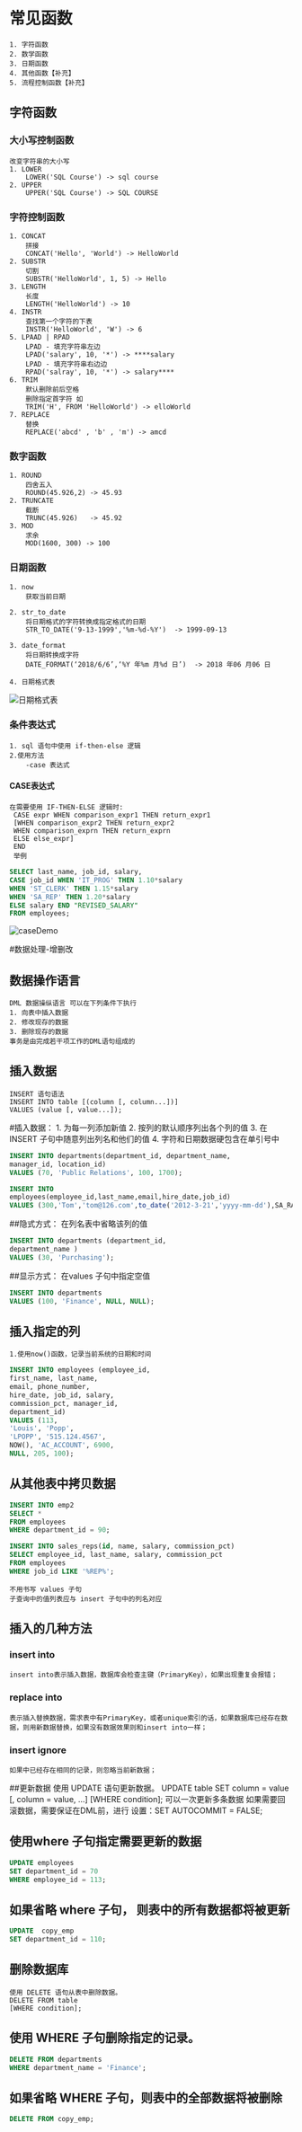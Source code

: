 # 常见函数
    1. 字符函数
    2. 数学函数
    3. 日期函数
    4. 其他函数【补充】
    5. 流程控制函数【补充】
    
## 字符函数

### 大小写控制函数
    改变字符串的大小写
    1. LOWER
        LOWER('SQL Course') -> sql course
    2. UPPER
        UPPER('SQL Course') -> SQL COURSE

### 字符控制函数
    1. CONCAT
        拼接
        CONCAT('Hello', 'World') -> HelloWorld
    2. SUBSTR
        切割
        SUBSTR('HelloWorld', 1, 5) -> Hello
    3. LENGTH
        长度
        LENGTH('HelloWorld') -> 10
    4. INSTR
        查找第一个字符的下表
        INSTR('HelloWorld', 'W') -> 6
    5. LPAAD | RPAD
        LPAD - 填充字符串左边
        LPAD('salary', 10, '*') -> ****salary
        LPAD - 填充字符串右边边
        RPAD('salray', 10, '*') -> salary****
    6. TRIM
        默认删除前后空格
        删除指定首字符 如
        TRIM('H', FROM 'HelloWorld') -> elloWorld
    7. REPLACE
        替换
        REPLACE('abcd' , 'b' , 'm') -> amcd

### 数字函数
    1. ROUND
        四舍五入
        ROUND(45.926,2) -> 45.93
    2. TRUNCATE 
        截断
        TRUNC(45.926)   -> 45.92
    3. MOD
        求余
        MOD(1600, 300) -> 100
    
### 日期函数
    1. now
        获取当前日期
    
    2. str_to_date
        将日期格式的字符转换成指定格式的日期
        STR_TO_DATE('9-13-1999','%m-%d-%Y')  -> 1999-09-13
    
    3. date_format
        将日期转换成字符
        DATE_FORMAT(‘2018/6/6’,‘%Y 年%m 月%d 日’)  -> 2018 年06 月06 日

    4. 日期格式表
![日期格式表](./image/dateFormat.png)
        
### 条件表达式
    1. sql 语句中使用 if-then-else 逻辑
    2.使用方法 
        -case 表达式
    
#### CASE表达式
    在需要使用 IF-THEN-ELSE 逻辑时:
     CASE expr WHEN comparison_expr1 THEN return_expr1
     [WHEN comparison_expr2 THEN return_expr2
     WHEN comparison_exprn THEN return_exprn
     ELSE else_expr]
     END      
     举例
```sql
SELECT last_name, job_id, salary,
CASE job_id WHEN 'IT_PROG' THEN 1.10*salary
WHEN 'ST_CLERK' THEN 1.15*salary
WHEN 'SA_REP' THEN 1.20*salary
ELSE salary END "REVISED_SALARY"
FROM employees;
```
![caseDemo](./image/caseDemo.png)

#数据处理-增删改

## 数据操作语言
    DML 数据操纵语言 可以在下列条件下执行
    1. 向表中插入数据
    2. 修改现存的数据
    3. 删除现存的数据
    事务是由完成若干项工作的DML语句组成的
    
## 插入数据
    INSERT 语句语法
    INSERT INTO table [(column [, column...])]
    VALUES (value [, value...]);
    
 #插入数据：
    1. 为每一列添加新值
    2. 按列的默认顺序列出各个列的值
    3. 在INSERT 子句中随意列出列名和他们的值
    4. 字符和日期数据硬包含在单引号中

```sql
INSERT INTO departments(department_id, department_name,
manager_id, location_id)
VALUES (70, 'Public Relations', 100, 1700);

INSERT INTO
employees(employee_id,last_name,email,hire_date,job_id)
VALUES (300,'Tom','tom@126.com',to_date('2012-3-21','yyyy-mm-dd'),SA_RAP);
```

##隐式方式： 在列名表中省略该列的值
```sql
INSERT INTO departments (department_id,
department_name )
VALUES (30, 'Purchasing');
```
##显示方式： 在values 子句中指定空值
    
```sql
INSERT INTO departments
VALUES (100, 'Finance', NULL, NULL);
```

## 插入指定的列
    1.使用now()函数，记录当前系统的日期和时间
```sql
INSERT INTO employees (employee_id,
first_name, last_name,
email, phone_number,
hire_date, job_id, salary,
commission_pct, manager_id,
department_id)
VALUES (113,
'Louis', 'Popp',
'LPOPP', '515.124.4567',
NOW(), 'AC_ACCOUNT', 6900,
NULL, 205, 100);
```

## 从其他表中拷贝数据
```sql
INSERT INTO emp2
SELECT *
FROM employees
WHERE department_id = 90;

INSERT INTO sales_reps(id, name, salary, commission_pct)
SELECT employee_id, last_name, salary, commission_pct
FROM employees
WHERE job_id LIKE '%REP%';
```
    不用书写 values 子句
    子查询中的值列表应与 insert 子句中的列名对应

## 插入的几种方法

### insert into
    insert into表示插入数据，数据库会检查主键（PrimaryKey），如果出现重复会报错；

### replace into
    表示插入替换数据，需求表中有PrimaryKey，或者unique索引的话，如果数据库已经存在数据，则用新数据替换，如果没有数据效果则和insert into一样；

### insert ignore
    如果中已经存在相同的记录，则忽略当前新数据；

##更新数据
     使用 UPDATE 语句更新数据。
     UPDATE table
     SET column = value [, column = value, ...]
     [WHERE  condition];
     可以一次更新多条数据
     如果需要回滚数据，需要保证在DML前，进行
     设置：SET AUTOCOMMIT = FALSE;

## 使用where 子句指定需要更新的数据
```sql
UPDATE employees
SET department_id = 70
WHERE employee_id = 113;
```
## 如果省略 where 子句， 则表中的所有数据都将被更新
```sql
UPDATE  copy_emp
SET department_id = 110;
```

## 删除数据库
    使用 DELETE 语句从表中删除数据。
    DELETE FROM table
    [WHERE condition];

## 使用 WHERE 子句删除指定的记录。
```sql
DELETE FROM departments
WHERE department_name = 'Finance';
```

## 如果省略 WHERE 子句，则表中的全部数据将被删除
```sql
DELETE FROM copy_emp;
```

















